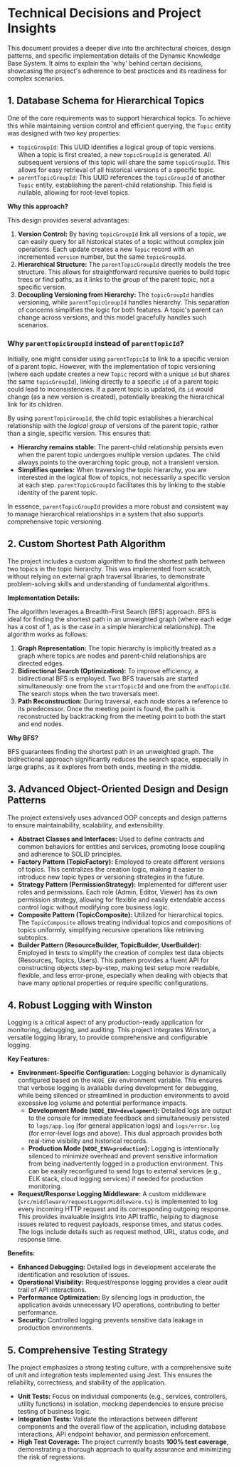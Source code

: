 # Technical Decisions and Project Insights

This document provides a deeper dive into the architectural choices, design patterns, and specific implementation details of the Dynamic Knowledge Base System. It aims to explain the 'why' behind certain decisions, showcasing the project's adherence to best practices and its readiness for complex scenarios.

## 1. Database Schema for Hierarchical Topics

One of the core requirements was to support hierarchical topics. To achieve this while maintaining version control and efficient querying, the `Topic` entity was designed with two key properties:

-   `topicGroupId`: This UUID identifies a logical group of topic versions. When a topic is first created, a new `topicGroupId` is generated. All subsequent versions of this topic will share the same `topicGroupId`. This allows for easy retrieval of all historical versions of a specific topic.
-   `parentTopicGroupId`: This UUID references the `topicGroupId` of another `Topic` entity, establishing the parent-child relationship. This field is nullable, allowing for root-level topics.

**Why this approach?**

This design provides several advantages:

1.  **Version Control:** By having `topicGroupId` link all versions of a topic, we can easily query for all historical states of a topic without complex join operations. Each update creates a new `Topic` record with an incremented `version` number, but the same `topicGroupId`.
2.  **Hierarchical Structure:** The `parentTopicGroupId` directly models the tree structure. This allows for straightforward recursive queries to build topic trees or find paths, as it links to the *group* of the parent topic, not a specific version.
3.  **Decoupling Versioning from Hierarchy:** The `topicGroupId` handles versioning, while `parentTopicGroupId` handles hierarchy. This separation of concerns simplifies the logic for both features. A topic's parent can change across versions, and this model gracefully handles such scenarios.

### Why `parentTopicGroupId` instead of `parentTopicId`?

Initially, one might consider using `parentTopicId` to link to a specific version of a parent topic. However, with the implementation of topic versioning (where each update creates a new `Topic` record with a unique `id` but shares the same `topicGroupId`), linking directly to a specific `id` of a parent topic could lead to inconsistencies. If a parent topic is updated, its `id` would change (as a new version is created), potentially breaking the hierarchical link for its children.

By using `parentTopicGroupId`, the child topic establishes a hierarchical relationship with the *logical group* of versions of the parent topic, rather than a single, specific version. This ensures that:

-   **Hierarchy remains stable:** The parent-child relationship persists even when the parent topic undergoes multiple version updates. The child always points to the overarching topic group, not a transient version.
-   **Simplifies queries:** When traversing the topic hierarchy, you are interested in the logical flow of topics, not necessarily a specific version at each step. `parentTopicGroupId` facilitates this by linking to the stable identity of the parent topic.

In essence, `parentTopicGroupId` provides a more robust and consistent way to manage hierarchical relationships in a system that also supports comprehensive topic versioning.

## 2. Custom Shortest Path Algorithm

The project includes a custom algorithm to find the shortest path between two topics in the topic hierarchy. This was implemented from scratch, without relying on external graph traversal libraries, to demonstrate problem-solving skills and understanding of fundamental algorithms.

**Implementation Details:**

The algorithm leverages a Breadth-First Search (BFS) approach. BFS is ideal for finding the shortest path in an unweighted graph (where each edge has a cost of 1, as is the case in a simple hierarchical relationship). The algorithm works as follows:

1.  **Graph Representation:** The topic hierarchy is implicitly treated as a graph where topics are nodes and parent-child relationships are directed edges.
2.  **Bidirectional Search (Optimization):** To improve efficiency, a bidirectional BFS is employed. Two BFS traversals are started simultaneously: one from the `startTopicId` and one from the `endTopicId`. The search stops when the two traversals meet.
3.  **Path Reconstruction:** During traversal, each node stores a reference to its predecessor. Once the meeting point is found, the path is reconstructed by backtracking from the meeting point to both the start and end nodes.

**Why BFS?**

BFS guarantees finding the shortest path in an unweighted graph. The bidirectional approach significantly reduces the search space, especially in large graphs, as it explores from both ends, meeting in the middle.

## 3. Advanced Object-Oriented Design and Design Patterns

The project extensively uses advanced OOP concepts and design patterns to ensure maintainability, scalability, and extensibility.

-   **Abstract Classes and Interfaces:** Used to define contracts and common behaviors for entities and services, promoting loose coupling and adherence to SOLID principles.
-   **Factory Pattern (TopicFactory):** Employed to create different versions of topics. This centralizes the creation logic, making it easier to introduce new topic types or versioning strategies in the future.
-   **Strategy Pattern (PermissionStrategy):** Implemented for different user roles and permissions. Each role (Admin, Editor, Viewer) has its own permission strategy, allowing for flexible and easily extendable access control logic without modifying core business logic.
-   **Composite Pattern (TopicComposite):** Utilized for hierarchical topics. The `TopicComposite` allows treating individual topics and compositions of topics uniformly, simplifying recursive operations like retrieving subtopics.
-   **Builder Pattern (ResourceBuilder, TopicBuilder, UserBuilder):** Employed in tests to simplify the creation of complex test data objects (Resources, Topics, Users). This pattern provides a fluent API for constructing objects step-by-step, making test setup more readable, flexible, and less error-prone, especially when dealing with objects that have many optional properties or require specific configurations.

## 4. Robust Logging with Winston

Logging is a critical aspect of any production-ready application for monitoring, debugging, and auditing. This project integrates Winston, a versatile logging library, to provide comprehensive and configurable logging.

**Key Features:**

-   **Environment-Specific Configuration:** Logging behavior is dynamically configured based on the `NODE_ENV` environment variable. This ensures that verbose logging is available during development for debugging, while being silenced or streamlined in production environments to avoid excessive log volume and potential performance impacts.
    -   **Development Mode (`NODE_ENV=development`):** Detailed logs are output to the console for immediate feedback and simultaneously persisted to `logs/app.log` (for general application logs) and `logs/error.log` (for error-level logs and above). This dual approach provides both real-time visibility and historical records.
    -   **Production Mode (`NODE_ENV=production`):** Logging is intentionally silenced to minimize overhead and prevent sensitive information from being inadvertently logged in a production environment. This can be easily reconfigured to send logs to external services (e.g., ELK stack, cloud logging services) if needed for production monitoring.
-   **Request/Response Logging Middleware:** A custom middleware (`src/middleware/requestLoggerMiddleware.ts`) is implemented to log every incoming HTTP request and its corresponding outgoing response. This provides invaluable insights into API traffic, helping to diagnose issues related to request payloads, response times, and status codes. The logs include details such as request method, URL, status code, and response time.

**Benefits:**

-   **Enhanced Debugging:** Detailed logs in development accelerate the identification and resolution of issues.
-   **Operational Visibility:** Request/response logging provides a clear audit trail of API interactions.
-   **Performance Optimization:** By silencing logs in production, the application avoids unnecessary I/O operations, contributing to better performance.
-   **Security:** Controlled logging prevents sensitive data leakage in production environments.

## 5. Comprehensive Testing Strategy

The project emphasizes a strong testing culture, with a comprehensive suite of unit and integration tests implemented using Jest. This ensures the reliability, correctness, and stability of the application.

-   **Unit Tests:** Focus on individual components (e.g., services, controllers, utility functions) in isolation, mocking dependencies to ensure precise testing of business logic.
-   **Integration Tests:** Validate the interactions between different components and the overall flow of the application, including database interactions, API endpoint behavior, and permission enforcement.
-   **High Test Coverage:** The project currently boasts **100% test coverage**, demonstrating a thorough approach to quality assurance and minimizing the risk of regressions.
